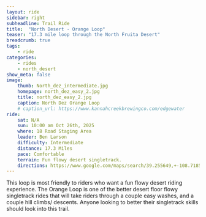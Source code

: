 ```yaml
---
layout: ride
sidebar: right
subheadline: Trail Ride
title:  "North Desert - Orange Loop"
teaser: "17.3 mile loop through the North Fruita Desert"
breadcrumb: true
tags:
    - ride
categories:
    - rides
    - north_desert
show_meta: false    
image:
    thumb: North_dez_intermediate.jpg
    homepage: north_dez_easy_2.jpg
    title: north_dez_easy_2.jpg
    caption: North Dez Orange Loop
    # caption_url: https://www.kannahcreekbrewingco.com/edgewater
ride:
    sat: N/A
    sun: 10:00 am Oct 26th, 2025
    where: 18 Road Staging Area
    leader: Ben Larson
    difficulty: Intermediate
    distance: 17.3 Miles
    pace: Comfortable
    terrain: Fun flowy desert singletrack.
    directions: https://www.google.com/maps/search/39.255649,+-108.718538?entry=tts&g_ep=EgoyMDI0MDgyMS4wKgBIAVAD
---
```

This loop is most friendly to riders who want a fun flowy desert riding experience. The Orange Loop is one of the better desert floor flowy singletrack rides that will take riders through a couple easy washes, and a couple hill climbs/ descents. Anyone looking to better their singletrack skills should look into this trail.